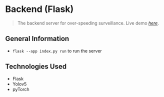 # Backend (Flask)
> The backend server for over-speeding surveillance.
> Live demo [_here_](https://www.youtube.com/watch?v=dQw4w9WgXcQ). <!-- If you have the project hosted somewhere, include the link here. -->



## General Information
- `flask --app index.py run` to run the server


## Technologies Used
- Flask
- Yolov5
- pyTorch


